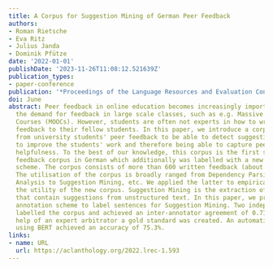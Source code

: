 ```yaml
---
title: A Corpus for Suggestion Mining of German Peer Feedback
authors:
- Roman Rietsche
- Eva Ritz
- Julius Janda
- Dominik Pfütze
date: '2022-01-01'
publishDate: '2023-11-26T11:08:12.521639Z'
publication_types:
- paper-conference
publication: '*Proceedings of the Language Resources and Evaluation Conference*'
doi: June
abstract: Peer feedback in online education becomes increasingly important to meet
  the demand for feedback in large scale classes, such as e.g. Massive Open Online
  Courses (MOOCs). However, students are often not experts in how to write helpful
  feedback to their fellow students. In this paper, we introduce a corpus compiled
  from university students' peer feedback to be able to detect suggestions on how
  to improve the students' work and therefore being able to capture peer feedback
  helpfulness. To the best of our knowledge, this corpus is the first student peer
  feedback corpus in German which additionally was labelled with a new annotation
  scheme. The corpus consists of more than 600 written feedback (about 7,500 sentences).
  The utilisation of the corpus is broadly ranged from Dependency Parsing to Sentiment
  Analysis to Suggestion Mining, etc. We applied the latter to empirically validate
  the utility of the new corpus. Suggestion Mining is the extraction of sentences
  that contain suggestions from unstructured text. In this paper, we present a new
  annotation scheme to label sentences for Suggestion Mining. Two independent annotators
  labelled the corpus and achieved an inter-annotator agreement of 0.71. With the
  help of an expert arbitrator a gold standard was created. An automatic classification
  using BERT achieved an accuracy of 75.3%.
links:
- name: URL
  url: https://aclanthology.org/2022.lrec-1.593
---
```


